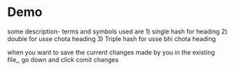 # Demo

some description- terms and symbols used are 1) single hash for heading 2) double for usse chota heading 3) Triple hash for usse bhi chota heading

when you want to save the current changes made by you in the existing file,, go down and click comit changes
